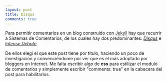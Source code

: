 ```yaml
---
layout: post
title: Disqus
comments: true
---
```


Para permitir comentarios en un blog construido con [Jekyll](http://jekyllrb.com) hay que recurrir a Sistemas de Comentarios, de los cuales hay dos predominantes: [_Disqus_](http://disqus.com) e [_Intense Debate_](http://intensedebate.com).

De ellos elegí el que este post tiene por titulo, haciendo un poco de investigación y convenciéndome por ver que es el más adoptado por bloggers en Internet.
Me falta escribir algo de __css__ para estilizar el modulo de comentarios y simplemente escribir "comments: true" en la cabecera del post para habilitarlos.
